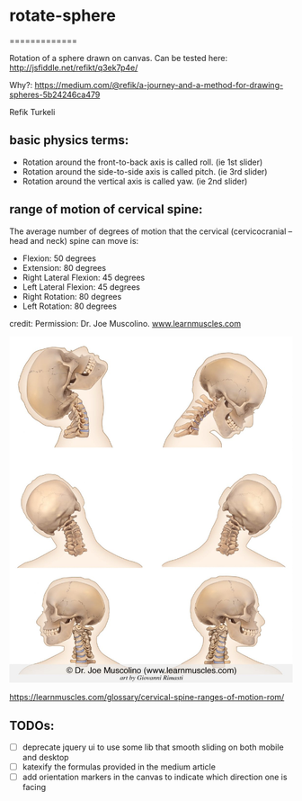 # rotate-sphere
=============

Rotation of a sphere drawn on canvas.
Can be tested here: http://jsfiddle.net/refikt/q3ek7p4e/

Why?: https://medium.com/@refik/a-journey-and-a-method-for-drawing-spheres-5b24246ca479

Refik Turkeli

## basic physics terms:
- Rotation around the front-to-back axis is called roll. (ie 1st slider)
- Rotation around the side-to-side axis is called pitch. (ie 3rd slider)
- Rotation around the vertical axis is called yaw. (ie 2nd slider)

## range of motion of cervical spine:

The average number of degrees of motion that the cervical (cervicocranial – head and neck) spine can move is:
- Flexion: 50 degrees
- Extension:  80 degrees
- Right Lateral Flexion: 45 degrees
- Left Lateral Flexion: 45 degrees
- Right Rotation: 80 degrees
- Left Rotation: 80 degrees

credit: Permission: Dr. Joe Muscolino. www.learnmuscles.com

![rom-skull](./assets/rom-neck.jpg)

https://learnmuscles.com/glossary/cervical-spine-ranges-of-motion-rom/

## TODOs:
- [ ] deprecate jquery ui to use some lib that smooth sliding on both mobile and desktop
- [ ] katexify the formulas provided in the medium article
- [ ] add orientation markers in the canvas to indicate which direction one is facing
